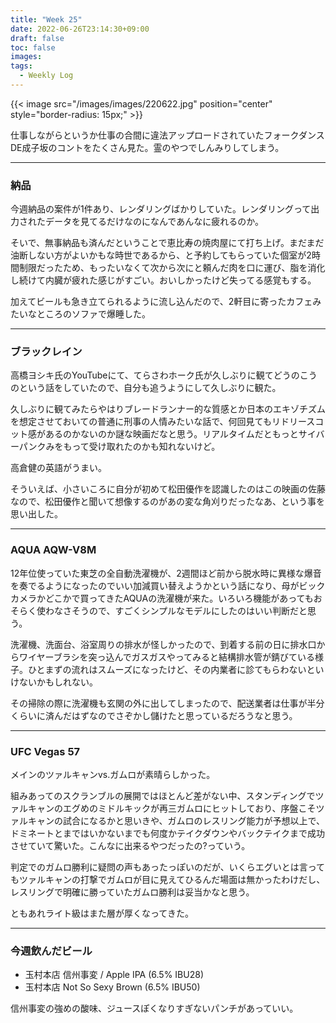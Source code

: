 ```yaml
---
title: "Week 25"
date: 2022-06-26T23:14:30+09:00
draft: false
toc: false
images:
tags:
  - Weekly Log
---
```


{{< image src="/images/images/220622.jpg"  position="center" style="border-radius: 15px;" >}}

仕事しながらというか仕事の合間に違法アップロードされていたフォークダンスDE成子坂のコントをたくさん見た。霊のやつでしんみりしてしまう。

<!--more-->

---

### 納品

今週納品の案件が1件あり、レンダリングばかりしていた。レンダリングって出力されたデータを見てるだけなのになんであんなに疲れるのか。

そいで、無事納品も済んだということで恵比寿の焼肉屋にて打ち上げ。まだまだ油断しない方がよいかもな時世であるから、と予約してもらっていた個室が2時間制限だったため、もったいなくて次から次にと頼んだ肉を口に運び、脂を消化し続けて内臓が疲れた感じがすごい。おいしかったけど失ってる感覚もする。

加えてビールも急き立てられるように流し込んだので、2軒目に寄ったカフェみたいなところのソファで爆睡した。

---

### ブラックレイン

高橋ヨシキ氏のYouTubeにて、てらさわホーク氏が久しぶりに観てどうのこうのという話をしていたので、自分も追うようにして久しぶりに観た。

久しぶりに観てみたらやはりブレードランナー的な質感とか日本のエキゾチズムを想定させておいての普通に刑事の人情みたいな話で、何回見てもリドリースコット感があるのかないのか謎な映画だなと思う。リアルタイムだともっとサイバーパンクみをもって受け取れたのかも知れないけど。

高倉健の英語がうまい。

そういえば、小さいころに自分が初めて松田優作を認識したのはこの映画の佐藤なので、松田優作と聞いて想像するのがあの変な角刈りだったなあ、という事を思い出した。

---

### AQUA AQW-V8M

12年位使っていた東芝の全自動洗濯機が、2週間ほど前から脱水時に異様な爆音を奏でるようになったのでいい加減買い替えようかという話になり、母がビックカメラかどこかで買ってきたAQUAの洗濯機が来た。いろいろ機能があってもおそらく使わなさそうので、すごくシンプルなモデルにしたのはいい判断だと思う。

洗濯機、洗面台、浴室周りの排水が怪しかったので、到着する前の日に排水口からワイヤーブラシを突っ込んでガスガスやってみると結構排水管が錆びている様子。ひとまずの流れはスムーズになったけど、その内業者に診てもらわないといけないかもしれない。

その掃除の際に洗濯機も玄関の外に出してしまったので、配送業者は仕事が半分くらいに済んだはずなのでさぞかし儲けたと思っているだろうなと思う。

---

### UFC Vegas 57

メインのツァルキャンvs.ガムロが素晴らしかった。  

組みあってのスクランブルの展開ではほとんど差がない中、スタンディングでツァルキャンのエグめのミドルキックが再三ガムロにヒットしており、序盤こそツァルキャンの試合になるかと思いきや、ガムロのレスリング能力が予想以上で、ドミネートとまではいかないまでも何度かテイクダウンやバックテイクまで成功させていて驚いた。こんなに出来るやつだったの?っていう。

判定でのガムロ勝利に疑問の声もあったっぽいのだが、いくらエグいとは言ってもツァルキャンの打撃でガムロが目に見えてひるんだ場面は無かったわけだし、レスリングで明確に勝っていたガムロ勝利は妥当かなと思う。

ともあれライト級はまた層が厚くなってきた。

---

### 今週飲んだビール

- 玉村本店 信州事変 / Apple IPA (6.5% IBU28)
- 玉村本店 Not So Sexy Brown (6.5% IBU50)

信州事変の強めの酸味、ジュースぽくなりすぎないパンチがあっていい。